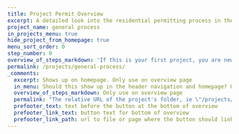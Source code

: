 ```yaml
---
title: Project Permit Overview
excerpt: A detailed look into the residential permitting process in the City of Austin
project_name: general process
in_projects_menu: true
hide_project_from_homepage: true
menu_sort_order: 0
step_number: 0
overview_of_steps_markdown: 'If this is your first project, you are new to Austin, or you need a refresher on the permitting process, you can use this guide as an introduction to permitting. For more detailed or project specific information, check to see if your project is featured in our [Common Projects section](/projects).'
permalink: /projects/general-process/
_comments:
  excerpt: Shows up on homepage. Only use on overview page
  in_menu: Should this show up in the header navigation and homepage? Only use on overview page
  overview_of_steps_markdown: Only use on overview page
  permalink: "The relative URL of the project's folder, ie \"/projects/project-folder/\". Only use on overview page"
  prefooter_text: text before the button at the bottom of overview
  prefooter_link_text: button text for bottom of overview
  prefooter_link_path: url to file or page where the button should link
---
```



